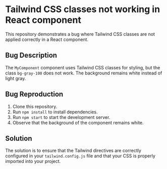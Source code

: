 # Tailwind CSS classes not working in React component

This repository demonstrates a bug where Tailwind CSS classes are not applied correctly in a React component.

## Bug Description

The `MyComponent` component uses Tailwind CSS classes for styling, but the class `bg-gray-100` does not work. The background remains white instead of light gray.

## Bug Reproduction

1. Clone this repository.
2. Run `npm install` to install dependencies.
3. Run `npm start` to start the development server.
4. Observe that the background of the component remains white.

## Solution

The solution is to ensure that the Tailwind directives are correctly configured in your `tailwind.config.js` file and that your CSS is properly imported into your project.